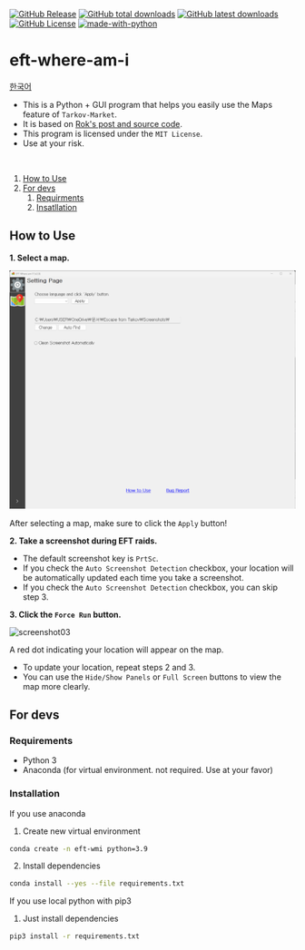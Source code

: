 [![GitHub Release](https://img.shields.io/github/v/release/karpitony/eft-where-am-i?include_prereleases&logo=github)](https://github.com/karpitony/eft-where-am-i/releases/latest)
[![GitHub total downloads](https://img.shields.io/github/downloads/karpitony/eft-where-am-i/total.svg?include_prerelease&logo=github)](https://github.com/karpitony/eft-where-am-i/releases)
[![GitHub latest downloads](https://img.shields.io/github/downloads/karpitony/eft-where-am-i/latest/total.svg?include_prerelease/latest&logo=github)](https://github.com/karpitony/eft-where-am-i/releases/latest)
[![GitHub License](https://img.shields.io/github/license/karpitony/eft-where-am-i)](./LICENSE)
[![made-with-python](https://img.shields.io/badge/Made%20with-Python-1f425f.svg)](https://www.python.org/)

# eft-where-am-i

[한국어](README_ko_kr.md)

- This is a Python + GUI program that helps you easily use the Maps feature of `Tarkov-Market`.
- It is based on [Rok's post and source code](https://gall.dcinside.com/m/eft/2143712).
- This program is licensed under the `MIT License`.
- Use at your risk.
<br />

1. [How to Use](#how-to-use)
2. [For devs](#for-devs)
    1. [Requirments](#requirements)
    2. [Insatllation](#installation)

## How to Use

**1. Select a map.**

<img src="assets/screenshot02.png" alt="screenshot02" width="800">

After selecting a map, make sure to click the `Apply` button!
<br />

**2. Take a screenshot during EFT raids.**

- The default screenshot key is `PrtSc`.
- If you check the `Auto Screenshot Detection` checkbox, your location will be automatically updated each time you take a screenshot.
- If you check the `Auto Screenshot Detection` checkbox, you can skip step 3.
  <br />

**3. Click the `Force Run` button.**

<img src="assets/screenshot03.png" alt="screenshot03" width="800">

A red dot indicating your location will appear on the map.

- To update your location, repeat steps 2 and 3.
- You can use the `Hide/Show Panels` or `Full Screen` buttons to view the map more clearly.

## For devs

### Requirements

- Python 3
- Anaconda (for virtual environment. not required. Use at your favor)

### Installation

If you use anaconda

1. Create new virtual environment

```bash
conda create -n eft-wmi python=3.9
```

2. Install dependencies

```bash
conda install --yes --file requirements.txt
```

If you use local python with pip3

1. Just install dependencies

```bash
pip3 install -r requirements.txt
```
